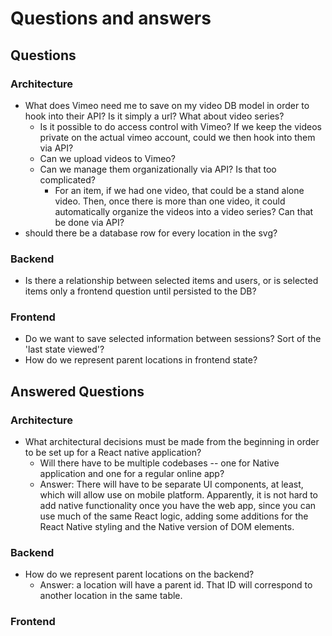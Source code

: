 # Questions and answers

## Questions
### Architecture
- What does Vimeo need me to save on my video DB model in order to hook into their API? Is it simply a url? What about video series? 
  - Is it possible to do access control with Vimeo? If we keep the videos private on the actual vimeo account, could we then hook into them via API? 
  - Can we upload videos to Vimeo? 
  - Can we manage them organizationally via API? Is that too complicated? 
    - For an item, if we had one video, that could be a stand alone video. Then, once there is more than one video, it could automatically organize the videos into a video series? Can that be done via API?
- should there be a database row for every location in the svg?

### Backend
  - Is there a relationship between selected items and users, or is selected items only a frontend question until persisted to the DB?

### Frontend
  - Do we want to save selected information between sessions? Sort of the 'last state viewed'?
  - How do we represent parent locations in frontend state?

## Answered Questions

### Architecture
- What architectural decisions must be made from the beginning in order to be set up for a React native application?
  - Will there have to be multiple codebases -- one for Native application and one for a regular online app?
  - Answer: There will have to be separate UI components, at least, which will allow use on mobile platform. Apparently, it is not hard to add native functionality once you have the web app, since you can use much of the same React logic, adding some additions for the React Native styling and the Native version of DOM elements. 

### Backend
- How do we represent parent locations on the backend?
  - Answer: a location will have a parent id. That ID will correspond to another location in the same table. 

### Frontend